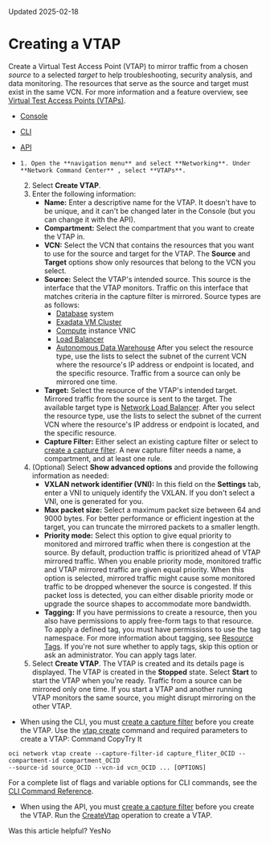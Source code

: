 Updated 2025-02-18
# Creating a VTAP
Create a Virtual Test Access Point (VTAP) to mirror traffic from a chosen _source_ to a selected _target_ to help troubleshooting, security analysis, and data monitoring.
The resources that serve as the source and target must exist in the same VCN.
For more information and a feature overview, see [Virtual Test Access Points (VTAPs)](https://docs.oracle.com/en-us/iaas/Content/Network/Tasks/vtap.htm#vtap "A Virtual Test Access Point \(VTAP\) provides a way to mirror traffic from a selected source to a selected target to help in troubleshooting, security analysis, and data monitoring.").
  * [Console](https://docs.oracle.com/en-us/iaas/Content/Network/Tasks/vtap-create.htm)
  * [CLI](https://docs.oracle.com/en-us/iaas/Content/Network/Tasks/vtap-create.htm)
  * [API](https://docs.oracle.com/en-us/iaas/Content/Network/Tasks/vtap-create.htm)


  *     1. Open the **navigation menu** and select **Networking**. Under **Network Command Center** , select **VTAPs**.
    2. Select **Create VTAP**.
    3. Enter the following information:
       * **Name:** Enter a descriptive name for the VTAP. It doesn't have to be unique, and it can't be changed later in the Console (but you can change it with the API).
       * **Compartment:** Select the compartment that you want to create the VTAP in.
       * **VCN:** Select the VCN that contains the resources that you want to use for the source and target for the VTAP. The **Source** and **Target** options show only resources that belong to the VCN you select.
       * **Source:** Select the VTAP's intended source. This source is the interface that the VTAP monitors. Traffic on this interface that matches criteria in the capture filter is mirrored. Source types are as follows: 
         * [Database](https://docs.oracle.com/iaas/Content/Database/home.htm) system
         * [Exadata VM Cluster](https://docs.oracle.com/iaas/Content/Database/home.htm)
         * [Compute](https://docs.oracle.com/iaas/Content/Compute/Tasks/launchinginstance.htm) instance VNIC
         * [Load Balancer](https://docs.oracle.com/iaas/Content/Balance/Concepts/balanceoverview.htm)
         * [Autonomous Data Warehouse](https://docs.oracle.com/en/cloud/paas/autonomous-data-warehouse-cloud/index.html)
After you select the resource type, use the lists to select the subnet of the current VCN where the resource's IP address or endpoint is located, and the specific resource. 
Traffic from a source can only be mirrored one time.
       * **Target:** Select the resource of the VTAP's intended target. Mirrored traffic from the source is sent to the target. The available target type is [Network Load Balancer](https://docs.oracle.com/iaas/Content/NetworkLoadBalancer/home.htm).
After you select the resource type, use the lists to select the subnet of the current VCN where the resource's IP address or endpoint is located, and the specific resource. 
       * **Capture Filter:** Either select an existing capture filter or select to [create a capture filter](https://docs.oracle.com/en-us/iaas/Content/Network/Tasks/capture-filter-create.htm#top "Create a capture filter that you can use with a Virtual Test Access Point \(VTAP\) or a VCN flow log."). A new capture filter needs a name, a compartment, and at least one rule.
    4. (Optional) Select **Show advanced options** and provide the following information as needed: 
       * **VXLAN network identifier (VNI):** In this field on the **Settings** tab, enter a VNI to uniquely identify the VXLAN. If you don't select a VNI, one is generated for you.
       * **Max packet size:** Select a maximum packet size between 64 and 9000 bytes. For better performance or efficient ingestion at the target, you can truncate the mirrored packets to a smaller length. 
       * **Priority mode:** Select this option to give equal priority to monitored and mirrored traffic when there is congestion at the source. By default, production traffic is prioritized ahead of VTAP mirrored traffic. When you enable priority mode, monitored traffic and VTAP mirrored traffic are given equal priority. When this option is selected, mirrored traffic might cause some monitored traffic to be dropped whenever the source is congested. If this packet loss is detected, you can either disable priority mode or upgrade the source shapes to accommodate more bandwidth.
       * **Tagging:**
If you have permissions to create a resource, then you also have permissions to apply free-form tags to that resource. To apply a defined tag, you must have permissions to use the tag namespace. For more information about tagging, see [Resource Tags](https://docs.oracle.com/iaas/Content/General/Concepts/resourcetags.htm). If you're not sure whether to apply tags, skip this option or ask an administrator. You can apply tags later.
    5. Select **Create VTAP**.
The VTAP is created and its details page is displayed.
The VTAP is created in the **Stopped** state. Select **Start** to start the VTAP when you're ready.
Traffic from a source can be mirrored only one time. If you start a VTAP and another running VTAP monitors the same source, you might disrupt mirroring on the other VTAP. 
  * When using the CLI, you must [create a capture filter](https://docs.oracle.com/en-us/iaas/Content/Network/Tasks/capture-filter-create.htm#top "Create a capture filter that you can use with a Virtual Test Access Point \(VTAP\) or a VCN flow log.") before you create the VTAP.
Use the [vtap create](https://docs.oracle.com/iaas/tools/oci-cli/latest/oci_cli_docs/cmdref/network/vtap/create.html) command and required parameters to create a VTAP:
Command
CopyTry It
```
oci network vtap create --capture-filter-id capture_fliter_OCID --compartment-id compartment_OCID
--source-id source_OCID --vcn-id vcn_OCID ... [OPTIONS]
```

For a complete list of flags and variable options for CLI commands, see the [CLI Command Reference](https://docs.oracle.com/iaas/tools/oci-cli/latest).
  * When using the API, you must [create a capture filter](https://docs.oracle.com/en-us/iaas/Content/Network/Tasks/capture-filter-create.htm#top "Create a capture filter that you can use with a Virtual Test Access Point \(VTAP\) or a VCN flow log.") before you create the VTAP.
Run the [CreateVtap](https://docs.oracle.com/iaas/api/#/en/iaas/latest/Vtap/CreateVtap) operation to create a VTAP.


Was this article helpful?
YesNo


